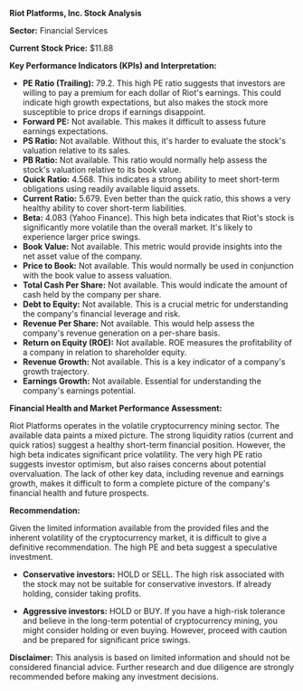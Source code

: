 **Riot Platforms, Inc. Stock Analysis**

**Sector:** Financial Services

**Current Stock Price:** $11.88

**Key Performance Indicators (KPIs) and Interpretation:**

* **PE Ratio (Trailing):** 79.2. This high PE ratio suggests that investors are willing to pay a premium for each dollar of Riot's earnings. This could indicate high growth expectations, but also makes the stock more susceptible to price drops if earnings disappoint.
* **Forward PE:** Not available. This makes it difficult to assess future earnings expectations.
* **PS Ratio:** Not available. Without this, it's harder to evaluate the stock's valuation relative to its sales.
* **PB Ratio:** Not available.  This ratio would normally help assess the stock's valuation relative to its book value.
* **Quick Ratio:** 4.568. This indicates a strong ability to meet short-term obligations using readily available liquid assets.
* **Current Ratio:** 5.679.  Even better than the quick ratio, this shows a very healthy ability to cover short-term liabilities.
* **Beta:** 4.083 (Yahoo Finance). This high beta indicates that Riot's stock is significantly more volatile than the overall market.  It's likely to experience larger price swings.
* **Book Value:** Not available. This metric would provide insights into the net asset value of the company.
* **Price to Book:** Not available.  This would normally be used in conjunction with the book value to assess valuation.
* **Total Cash Per Share:** Not available.  This would indicate the amount of cash held by the company per share.
* **Debt to Equity:** Not available.  This is a crucial metric for understanding the company's financial leverage and risk.
* **Revenue Per Share:** Not available.  This would help assess the company's revenue generation on a per-share basis.
* **Return on Equity (ROE):** Not available. ROE measures the profitability of a company in relation to shareholder equity.
* **Revenue Growth:** Not available.  This is a key indicator of a company's growth trajectory.
* **Earnings Growth:** Not available.  Essential for understanding the company's earnings potential.


**Financial Health and Market Performance Assessment:**

Riot Platforms operates in the volatile cryptocurrency mining sector.  The available data paints a mixed picture. The strong liquidity ratios (current and quick ratios) suggest a healthy short-term financial position. However, the high beta indicates significant price volatility.  The very high PE ratio suggests investor optimism, but also raises concerns about potential overvaluation. The lack of other key data, including revenue and earnings growth, makes it difficult to form a complete picture of the company's financial health and future prospects.

**Recommendation:**

Given the limited information available from the provided files and the inherent volatility of the cryptocurrency market, it is difficult to give a definitive recommendation.  The high PE and beta suggest a speculative investment.  

* **Conservative investors:**  HOLD or SELL. The high risk associated with the stock may not be suitable for conservative investors.  If already holding, consider taking profits.

* **Aggressive investors:** HOLD or BUY.  If you have a high-risk tolerance and believe in the long-term potential of cryptocurrency mining, you might consider holding or even buying.  However, proceed with caution and be prepared for significant price swings.

**Disclaimer:** This analysis is based on limited information and should not be considered financial advice.  Further research and due diligence are strongly recommended before making any investment decisions.